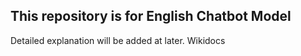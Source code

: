 ## This repository is for English Chatbot Model 

Detailed explanation will be added at later. Wikidocs
